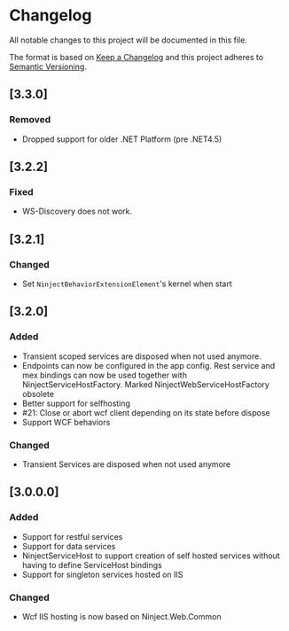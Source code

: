 # Changelog
All notable changes to this project will be documented in this file.

The format is based on [Keep a Changelog](http://keepachangelog.com/en/1.0.0/)
and this project adheres to [Semantic Versioning](http://semver.org/spec/v2.0.0.html).

## [3.3.0]

### Removed
- Dropped support for older .NET Platform (pre .NET4.5)

## [3.2.2]

### Fixed
- WS-Discovery does not work.

## [3.2.1]

### Changed
- Set `NinjectBehaviorExtensionElement`'s kernel when start

## [3.2.0]

### Added
- Transient scoped services are disposed when not used anymore.
- Endpoints can now be configured in the app config. Rest service and mex bindings can now be used together with NinjectServiceHostFactory. Marked NinjectWebServiceHostFactory obsolete
- Better support for selfhosting
- #21: Close or abort wcf client depending on its state before dispose
- Support WCF behaviors

### Changed
- Transient Services are disposed when not used anymore

## [3.0.0.0]

### Added
- Support for restful services
- Support for data services
- NinjectServiceHost<T> to support creation of self hosted services without having to define ServiceHost bindings
- Support for singleton services hosted on IIS

### Changed
- Wcf IIS hosting is now based on Ninject.Web.Common